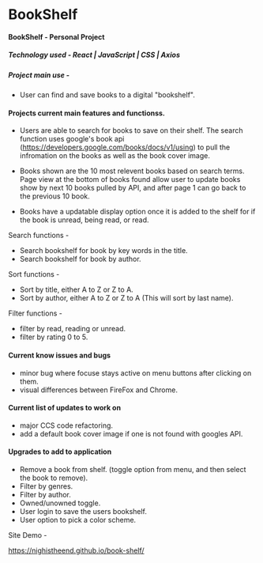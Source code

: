 # BookShelf

#### BookShelf - Personal Project

##### Technology used - React | JavaScript | CSS | Axios

##### Project main use - 

- User can find and save books to a digital "bookshelf". 


#### Projects current main features and functionss.

-  Users are able to search for books to save on their shelf. The search function uses google's book api (https://developers.google.com/books/docs/v1/using) to pull the infromation on the books as well as the book cover image.

-  Books shown are the 10 most relevent books based on search terms. Page view at the bottom of books found allow user to update books show by next 10 books pulled by API, and after page 1 can go back to the previous 10 book.

- Books have a updatable display option once it is added to the shelf for if the book is unread, being read, or read.

Search functions -

- Search bookshelf for book by key words in the title.
- Search bookshelf for book by author.

Sort functions -

- Sort by title, either A to Z or Z to A.
- Sort by author, either A to Z or Z to A (This will sort by last name).

Filter functions -

- filter by read, reading or unread.
- filter by rating 0 to 5.

#### Current know issues and bugs

- minor bug where focuse stays active on menu buttons after clicking on them.
- visual differences between FireFox and Chrome.
    

#### Current list of updates to work on

- major CCS code refactoring.
- add a default book cover image if one is not found with googles API. 


#### Upgrades to add to application

- Remove a book from shelf. (toggle option from menu, and then select the book to remove).
- Filter by genres.
- Filter by author.
- Owned/unowned toggle.
- User login to save the users bookshelf.
- User option to pick a color scheme.

Site Demo -

https://nighistheend.github.io/book-shelf/
